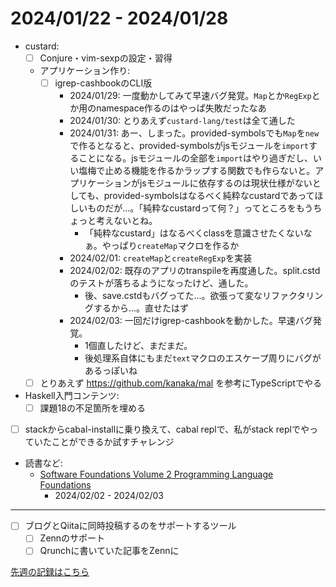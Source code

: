 # 2024/01/22 - 2024/01/28

- custard:
    - [ ] Conjure・vim-sexpの設定・習得
    - アプリケーション作り:
        - [ ] igrep-cashbookのCLI版
            - 2024/01/29: 一度動かしてみて早速バグ発覚。`Map`とか`RegExp`とか用のnamespace作るのはやっぱ失敗だったなあ
            - 2024/01/30: とりあえず`custard-lang/test`は全て通した
            - 2024/01/31: あー、しまった。provided-symbolsでも`Map`を`new`で作るとなると、provided-symbolsがjsモジュールを`import`することになる。jsモジュールの全部を`import`はやり過ぎだし、いい塩梅で止める機能を作るかラップする関数でも作らないと。アプリケーションがjsモジュールに依存するのは現状仕様がないとしても、provided-symbolsはなるべく純粋なcustardであってほしいものだが...。「純粋なcustardって何？」ってところをもうちょっと考えないとね。
                - 「純粋なcustard」はなるべくclassを意識させたくないなぁ。やっぱり`createMap`マクロを作るか
            - 2024/02/01: `createMap`と`createRegExp`を実装
            - 2024/02/02: 既存のアプリのtranspileを再度通した。split.cstdのテストが落ちるようになったけど、通した。
                - 後、save.cstdもバグってた...。欲張って変なリファクタリングするから...。直せたはず
            - 2024/02/03: 一回だけigrep-cashbookを動かした。早速バグ発覚。
                - 1個直したけど、まだまだ。
                - 後処理系自体にもまだ`text`マクロのエスケープ周りにバグがあるっぽいね
    - [ ] とりあえず <https://github.com/kanaka/mal> を参考にTypeScriptでやる
- Haskell入門コンテンツ:
    - [ ] 課題18の不足箇所を埋める
- [ ] stackからcabal-installに乗り換えて、cabal replで、私がstack replでやっていたことができるか試すチャレンジ
- 読書など:
    - [Software Foundations Volume 2 Programming Language Foundations](https://softwarefoundations.cis.upenn.edu/plf-current/index.html)
        - 2024/02/02 - 2024/02/03

------

- [ ] ブログとQiitaに同時投稿するのをサポートするツール
    - [ ] Zennのサポート
    - [ ] Qrunchに書いていた記事をZennに

[先週の記録はこちら](https://github.com/igrep/daily-commits/blob/d347ffe15044cb2f7df775fda42521037bd1a2d9/yesterday.md)
